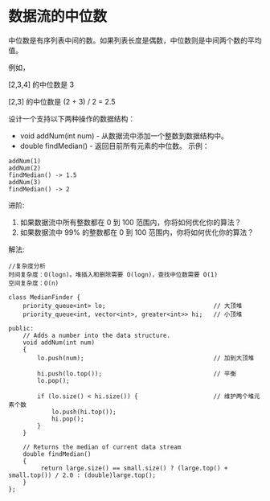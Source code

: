 #  数据流的中位数

中位数是有序列表中间的数。如果列表长度是偶数，中位数则是中间两个数的平均值。

例如，

[2,3,4] 的中位数是 3

[2,3] 的中位数是 (2 + 3) / 2 = 2.5

设计一个支持以下两种操作的数据结构：

* void addNum(int num) - 从数据流中添加一个整数到数据结构中。
* double findMedian() - 返回目前所有元素的中位数。
示例：
```
addNum(1)
addNum(2)
findMedian() -> 1.5
addNum(3) 
findMedian() -> 2
```

进阶:

1. 如果数据流中所有整数都在 0 到 100 范围内，你将如何优化你的算法？
2. 如果数据流中 99% 的整数都在 0 到 100 范围内，你将如何优化你的算法？


解法:
```
//复杂度分析
时间复杂度：O(logn)。堆插入和删除需要 O(logn)，查找中位数需要 O(1)
空间复杂度：O(n)

class MedianFinder {
    priority_queue<int> lo;                              // 大顶堆
    priority_queue<int, vector<int>, greater<int>> hi;   // 小顶堆

public:
    // Adds a number into the data structure.
    void addNum(int num)
    {
        lo.push(num);                                    // 加到大顶堆

        hi.push(lo.top());                               // 平衡
        lo.pop();

        if (lo.size() < hi.size()) {                     // 维护两个堆元素个数
            lo.push(hi.top());
            hi.pop();
        }
    }

    // Returns the median of current data stream
    double findMedian()
    {
         return large.size() == small.size() ? (large.top() + small.top()) / 2.0 : (double)large.top();
    }
};

```
